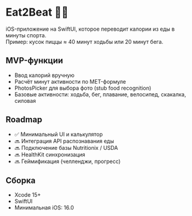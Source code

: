 # Eat2Beat 🍕🏃

iOS-приложение на SwiftUI, которое переводит калории из еды в минуты спорта.  
Пример: кусок пиццы ≈ 40 минут ходьбы или 20 минут бега.  

## MVP-функции
- Ввод калорий вручную
- Расчёт минут активности по MET-формуле
- PhotosPicker для выбора фото (stub food recognition)
- Базовые активности: ходьба, бег, плавание, велосипед, скакалка, силовая

## Roadmap
- ✅ Минимальный UI и калькулятор
- 🔜 Интеграция API распознавания еды
- 🔜 Подключение базы Nutritionix / USDA
- 🔜 HealthKit синхронизация
- 🔜 Геймификация (челленджи, прогресс)

## Сборка
- Xcode 15+
- SwiftUI
- Минимальная iOS: 16.0
